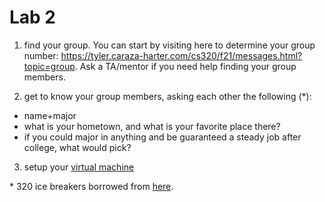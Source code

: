 # Lab 2

1. find your group.  You can start by visiting here to determine your group number: https://tyler.caraza-harter.com/cs320/f21/messages.html?topic=group.  Ask a TA/mentor if you need help finding your group members.

2. get to know your group members, asking each other the following (*):

* name+major
* what is your hometown, and what is your favorite place there?
* if you could major in anything and be guaranteed a steady job after college, what would pick?

3. setup your [virtual machine](./vm)

\* 320 ice breakers borrowed from [here](https://www.signupgenius.com/college/icebreaker-questions-college-students.cfm).
